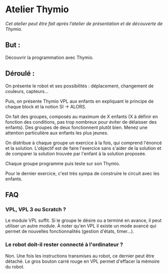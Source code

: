 # Atelier Thymio

*Cet atelier peut être fait après l’atelier de présentation et de découverte de Thymio.*

## But : 

Découvrir la programmation avec Thymio.

## Déroulé : 

On présente le robot et ses possibilités : déplacement, changement de couleurs, capteurs...

Puis, on présente Thymio VPL aux enfants en expliquant le principe de chaque block et la notion SI -> ALORS.

On fait des groupes, composés au maximum de X enfants (X à définir en fonction des conditions, pas trop nombreux pour éviter de délaisser des enfants). Des groupes de deux fonctionnent plutôt bien. Menez une attention particulière aux enfants les plus jeunes.

On distribue à chaque groupe un exercice à la fois, qui comprend l'énoncé et la solution. L'objectif est de faire l'exercice sans s'aider de la solution et de comparer la solution trouvée par l'enfant à la solution proposée.

Chaque groupe programme puis teste sur son Thymio.

Pour le dernier exercice, c'est très sympa de construire le circuit avec les enfants.

## FAQ

### VPL, VPL 3 ou Scratch ?

Le module VPL suffit. Si le groupe le désire ou a terminé en avance, il peut utiliser un autre module.
À noter qu'en VPL il existe un mode avancé qui permet de nouvelles fonctionnalités (gestion d'états, timer...).

### Le robot doit-il rester connecté à l'ordinateur ?

Non. Une fois les instructions transmises au robot, ce dernier peut être détaché. Le gros bouton carré rouge en VPL permet d'effacer la mémoire du robot.
